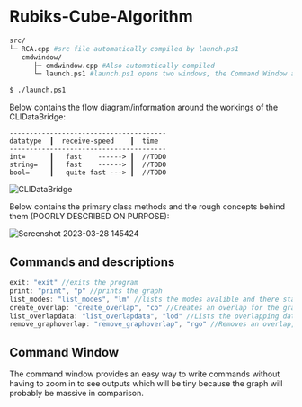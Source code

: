 # Rubiks-Cube-Algorithm

```bash
src/
└─ RCA.cpp #src file automatically compiled by launch.ps1
   cmdwindow/
      ├─ cmdwindow.cpp #Also automatically compiled
      └─ launch.ps1 #launch.ps1 opens two windows, the Command Window and the main file (RCA.cpp)

$ ./launch.ps1
```
Below contains the flow diagram/information around the workings of the CLIDataBridge:
```
---------------------------------------
datatype  ┃  receive-speed    ┃  time
---------------------------------------
int=      ┃   fast    ------> ┃  //TODO
string=   ┃   fast    ------> ┃  //TODO
bool=     ┃   quite fast ---> ┃  //TODO

```
![CLIDataBridge](https://user-images.githubusercontent.com/129062223/229358121-70e26ae1-381b-4862-a0f3-cf36593f5503.png)

Below contains the primary class methods and the rough concepts behind them (POORLY DESCRIBED ON PURPOSE):

![Screenshot 2023-03-28 145424](https://user-images.githubusercontent.com/129062223/228260886-eff21a2a-0f1b-48e1-a35f-4252da6acc4c.png)

## Commands and descriptions
```cpp
exit: "exit" //exits the program
print: "print", "p" //prints the graph
list_modes: "list_modes", "lm" //lists the modes avalible and there status
create_overlap: "create_overlap", "co" //Creates an overlap for the graph, TODO: A method to choose order of overlaps
list_overlapdata: "list_overlapdata", "lod" //Lists the overlapping data (which order number it is, TODO: the option to see an overlap by itself regardless of order)
remove_graphoverlap: "remove_graphoverlap", "rgo" //Removes an overlap, take care when using this command, removed via key in the map
```
## Command Window

The command window provides an easy way to write commands without having to zoom in
to see outputs which will be tiny because the graph will probably be massive in comparison.

